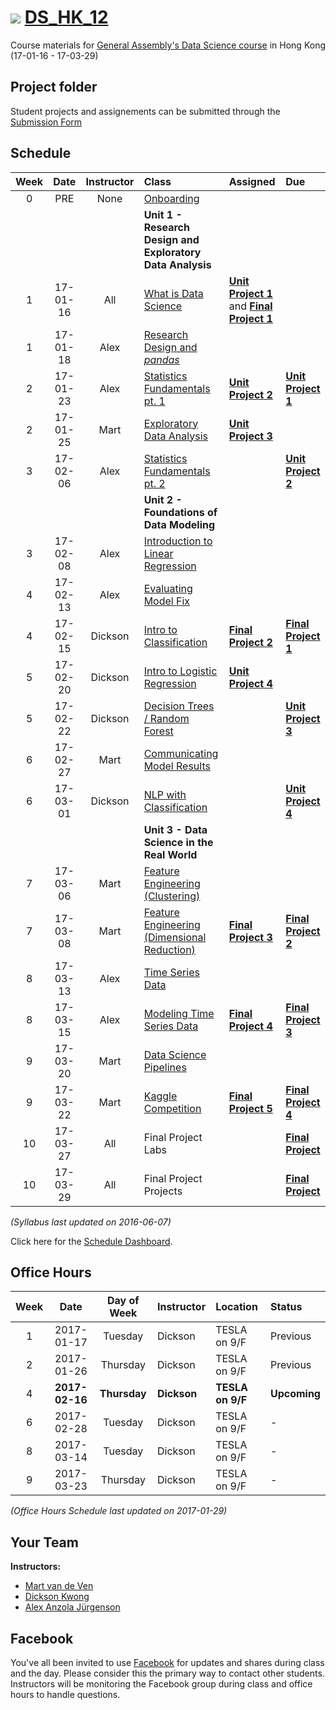 # ![](https://ga-dash.s3.amazonaws.com/production/assets/logo-9f88ae6c9c3871690e33280fcf557f33.png) [DS_HK_12](https://github.com/ga-students/DS_HK_12)

Course materials for [General Assembly's Data Science course](https://generalassemb.ly/education/data-science/hong-kong) in Hong Kong (17-01-16 - 17-03-29)

## Project folder

Student projects and assignements can be submitted through the [Submission Form](https://goo.gl/forms/1WgK8m28WFf0rAEp2)

## Schedule

| Week | Date | Instructor | Class | Assigned | Due |
|:---:|:---:|:---:|:---|:---|:---|
| 0 | PRE | None | [Onboarding](./onboarding) | | |
| | | | **Unit 1 - Research Design and Exploratory Data Analysis** | | |
| 1 | 17-01-16 | All | [What is Data Science](./lessons/lesson-01) |**[Unit Project 1](./projects/unit-projects/project-1)** and **[Final Project 1](./projects/final-projects/01-lightning-talk)**| |
| 1 | 17-01-18 | Alex | [Research Design and _pandas_](./lessons/lesson-02) | | |
| 2 | 17-01-23 | Alex | [Statistics Fundamentals pt. 1](./lessons/lesson-03) | **[Unit Project 2](./projects/unit-projects/project-2)** | **[Unit Project 1](./projects/unit-projects/project-1)** |
| 2 | 17-01-25 | Mart | [Exploratory Data Analysis](./lessons/lesson-05) | **[Unit Project 3](./project./projects/unit-projects/project-3)** | |
| 3 | 17-02-06 | Alex | [Statistics Fundamentals pt. 2](./lessons/lesson-04) | | **[Unit Project 2](./projects/unit-projects/project-2)** |
| | | | **Unit 2 - Foundations of Data Modeling** | | |
| 3 | 17-02-08 | Alex | [Introduction to Linear Regression](./lessons/lesson-06) | | |
| 4 | 17-02-13 | Alex | [Evaluating Model Fix](./lessons/lesson-07) | | |
| 4 | 17-02-15 | Dickson | [Intro to Classification](./lessons/lesson-08) | **[Final Project 2](./projects/final-projects/02-experiment-writeup)** | **[Final Project 1](./projects/final-projects/01-lightning-talk)** |
| 5 | 17-02-20 | Dickson | [Intro to Logistic Regression ](./lessons/lesson-09) | **[Unit Project 4](./project./projects/unit-projects/project-4)** | |
| 5 | 17-02-22 | Dickson | [Decision Trees / Random Forest](./lessons/lesson-01) | | **[Unit Project 3](./project./projects/unit-projects/project-3)** |
| 6 | 17-02-27 | Mart | [Communicating Model Results](./lessons/lesson-02) | | |
| 6 | 17-03-01 | Dickson | [NLP with Classification](./lessons/lesson-03) | | **[Unit Project 4](./project./projects/unit-projects/project-4)** |
| | | | **Unit 3 - Data Science in the Real World** | | |
| 7 | 17-03-06 | Mart | [Feature Engineering (Clustering)](./lessons/lesson-13) | | |
| 7 | 17-03-08 | Mart | [Feature Engineering (Dimensional Reduction)](./lessons/lesson-14) | **[Final Project 3](./projects/final-projects/03-exploratory-analysis)** | **[Final Project 2](./projects/final-projects/02-experiment-writeup)** |
| 8 | 17-03-13 | Alex | [Time Series Data](./lessons/lesson-15) | | |
| 8 | 17-03-15 | Alex | [Modeling Time Series Data](./lessons/lesson-16) | **[Final Project 4](./projects/final-projects/04-notebook-rough-draft)** | **[Final Project 3](./projects/final-projects/03-exploratory-analysis)** |
| 9 | 17-03-20 | Mart | [Data Science Pipelines](./lessons/lesson-17) | | |
| 9 | 17-03-22 | Mart | [Kaggle Competition](./lessons/lesson-18) | **[Final Project 5](./projects/final-projects/05-presentation)** | **[Final Project 4](./projects/final-projects/04-notebook-rough-draft)** |
| 10 | 17-03-27 | All | Final Project Labs | | **[Final Project](./projects/final-projects/05-presentation)** |
| 10 | 17-03-29 | All | Final Project Projects | | **[Final Project](./projects/final-projects/05-presentation)** |

*(Syllabus last updated on 2016-06-07)*

Click here for the [Schedule Dashboard](https://public.tableau.com/views/GA-DS_HK_12-Schedule/Schedule_Dashboard?:embed=y&:display_count=no&:toolbar=no).

## Office Hours

| Week | Date | Day of Week | Instructor | Location | Status |
|:---:|:---:|:---:|:---|:---|:---|
| 1  | 2017-01-17 | Tuesday   | Dickson | TESLA on 9/F | Previous |
| 2  | 2017-01-26 | Thursday  | Dickson | TESLA on 9/F | Previous |
| 4  | **2017-02-16** | **Thursday**  | **Dickson** | **TESLA on 9/F** | **Upcoming** |
| 6  | 2017-02-28 | Tuesday   | Dickson | TESLA on 9/F | - |
| 8  | 2017-03-14 | Tuesday   | Dickson | TESLA on 9/F | - |
| 9  | 2017-03-23 | Thursday  | Dickson | TESLA on 9/F | - |

*(Office Hours Schedule last updated on 2017-01-29)*

## Your Team

**Instructors:**

+ [Mart van de Ven](mailto:m@droste.hk)
+ [Dickson Kwong](mailto:dickson@droste.hk)
+ [Alex Anzola Jürgenson](mailto:alex@droste.hk)

## Facebook

You've all been invited to use [Facebook](https://www.facebook.com/groups/117373618752100/) for updates and shares during class and the day.  Please consider this the primary way to contact other students. Instructors will be monitoring the Facebook group during class and office hours to handle questions.

